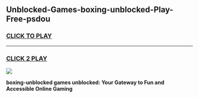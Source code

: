 
## Unblocked-Games-boxing-unblocked-Play-Free-psdou
<h3>
<a href="https://premium76.site?title=boxing-unblocked&ref=23A">CLICK TO PLAY</a></h3>
<hr>

<h3>
<a href="https://premium76.site?title=boxing-unblocked&ref=23A">CLICK 2 PLAY</a>
  
</h3>

<a href="https://premium76.site?title=boxing-unblocked&ref=23A"><img src="https://clearcache.store/games.png"></a>


**boxing-unblocked games unblocked: Your Gateway to Fun and Accessible Online Gaming**

